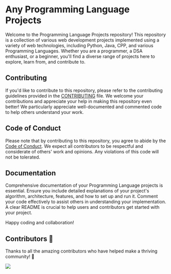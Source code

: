 # Any Programming Language Projects

Welcome to the Programming Language Projects repository! This repository is a collection of various web development projects implemented using a variety of web technologies, including Python, Java, CPP, and various Programming Languages. Whether you are a programmer, a DSA enthusiast, or a beginner, you'll find a diverse range of projects here to explore, learn from, and contribute to.

## Contributing

If you'd like to contribute to this repository, please refer to the contributing guidelines provided in the [CONTRIBUTING](CONTRIBUTING.md) file. We welcome your contributions and appreciate your help in making this repository even better!
We particularly appreciate well-documented and commented code to help others understand your work.

## Code of Conduct

Please note that by contributing to this repository, you agree to abide by the [Code of Conduct](CODE_OF_CONDUCT.md). We expect all contributors to be respectful and considerate of others' work and opinions. Any violations of this code will not be tolerated.

## Documentation

Comprehensive documentation of your Programming Language projects is essential. Ensure you include detailed explanations of your project's algorithm, architecture, features, and how to set up and run it. Comment your code effectively to assist others in understanding your implementation. A clear README is crucial to help users and contributors get started with your project.

Happy coding and collaboration!

## Contributors 💖

Thanks to all the amazing contributors who have helped make a thriving community! 🌟

<a href="https://github.com/ghostmkg/programming-language/graphs/contributors">
    <img src="https://contrib.rocks/image?repo=ghostmkg/programming-language" />
</a>
